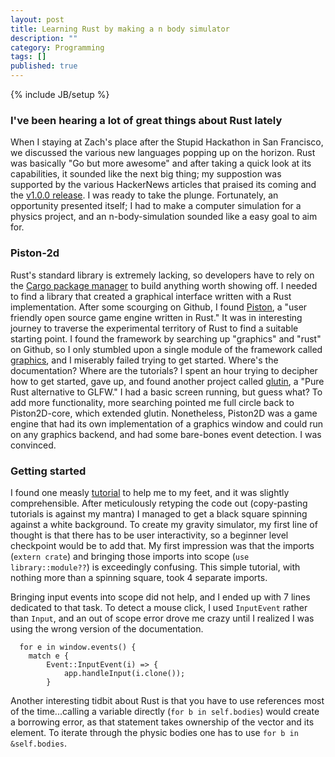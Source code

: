 ```yaml
---
layout: post
title: Learning Rust by making a n body simulator
description: ""
category: Programming
tags: []
published: true
---
```


{% include JB/setup %}

### I've been hearing a lot of great things about Rust lately


When I staying at Zach's place after the Stupid Hackathon in San Francisco, we discussed the various new languages popping up on the horizon. Rust was basically "Go but more awesome" and after taking a quick look at its capabilities, it sounded like the next big thing; my suppostion was supported by the various HackerNews articles that praised its coming and the [v1.0.0 release](http://blog.rust-lang.org/2014/12/12/1.0-Timeline.html). I was ready to take the plunge. 
Fortunately, an opportunity presented itself; I had to make a computer simulation for a physics project, and an n-body-simulation sounded like a easy goal to aim for.

### Piston-2d

Rust's standard library is extremely lacking, so developers have to rely on the [Cargo package manager](https://crates.io/) to build anything worth showing off. I needed to find a library that created a graphical interface written with a Rust implementation. After some scourging on Github, I found [Piston](http://www.piston.rs/), a "user friendly open source game engine written in Rust."
 It was in interesting journey to traverse the experimental territory of Rust to find a suitable starting point. I found the framework by searching up "graphics" and "rust" on Github, so I only stumbled upon a single module of the framework called [graphics](https://github.com/PistonDevelopers/graphics), and I miserably failed trying to get started. Where's the documentation? Where are the tutorials? I spent an hour trying to decipher how to get started, gave up, and found another project called [glutin](https://github.com/tomaka/glutin), a "Pure Rust alternative to GLFW." I had a basic screen running, but guess what? To add more functionality, more searching pointed me full circle back to Piston2D-core, which extended glutin. Nonetheless, Piston2D was a game engine that had its own implementation of a graphics window and could run on any graphics backend, and had some bare-bones event detection. I was convinced.

### Getting started

I found one measly [tutorial](https://github.com/PistonDevelopers/Piston-Tutorials/tree/master/getting-started) to help me to my feet, and it was slightly comprehensible. After meticulously retyping the code out (copy-pasting tutorials is against my mantra) I managed to get a black square spinning against a white background. To create my gravity simulator, my first line of thought is that there has to be user interactivity, so a beginner level checkpoint would be to add that. My first impression was that the imports (`extern crate`) and bringing those imports into scope (`use library::module??`) is exceedingly confusing. This simple tutorial, with nothing more than a spinning square, took 4 separate imports.

Bringing input events into scope did not help, and I ended up with 7 lines dedicated to that task. To detect a mouse click, I used `InputEvent` rather than `Input`, and an out of scope error drove me crazy until I realized I was using the wrong version of the documentation.
 
 	  for e in window.events() {
        match e {            
            Event::InputEvent(i) => {
                app.handleInput(i.clone());
            }
            
Another interesting tidbit about Rust is that you have to use references most of the time...calling a variable directly (`for b in self.bodies`) would create a borrowing error, as that statement takes ownership of the vector and its element. To iterate through the physic bodies one has to use `for b in &self.bodies`.

	
            
        
            
            
